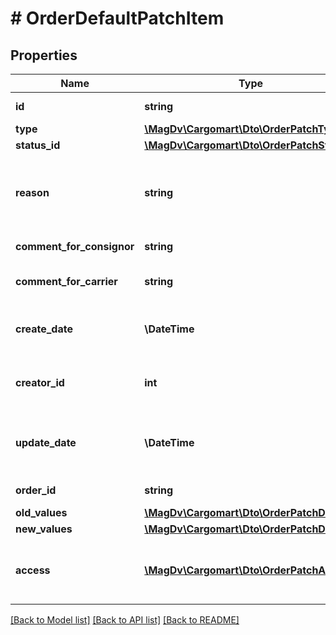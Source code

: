 # # OrderDefaultPatchItem

## Properties

Name | Type | Description | Notes
------------ | ------------- | ------------- | -------------
**id** | **string** | Идентификатор заявки |
**type** | [**\MagDv\Cargomart\Dto\OrderPatchType**](OrderPatchType.md) |  |
**status_id** | [**\MagDv\Cargomart\Dto\OrderPatchStatus**](OrderPatchStatus.md) |  |
**reason** | **string** | Причина отклонения/отмены запроса на изменение заказа | [optional]
**comment_for_consignor** | **string** | Комментарий для заказчика | [optional]
**comment_for_carrier** | **string** | Комментарий для перевозчика | [optional]
**create_date** | **\DateTime** | Дата создания запроса на изменение заказа | [optional]
**creator_id** | **int** | Создатель запроса на изменение заказа |
**update_date** | **\DateTime** | Дата изменения запроса на изменение заказа | [optional]
**order_id** | **string** | Идентификатор заказа | [optional]
**old_values** | [**\MagDv\Cargomart\Dto\OrderPatchDiffItem**](OrderPatchDiffItem.md) |  |
**new_values** | [**\MagDv\Cargomart\Dto\OrderPatchDiffItem**](OrderPatchDiffItem.md) |  |
**access** | [**\MagDv\Cargomart\Dto\OrderPatchAccess**](OrderPatchAccess.md) | Описание доступных действий по объекту заявка на изменение. | [optional]

[[Back to Model list]](../../README.md#models) [[Back to API list]](../../README.md#endpoints) [[Back to README]](../../README.md)
